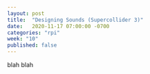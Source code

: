 ```yaml
---
layout: post
title:  "Designing Sounds (Supercollider 3)"
date:   2020-11-17 07:00:00 -0700
categories: "rpi"
week: "10"
published: false
---
```


blah blah
